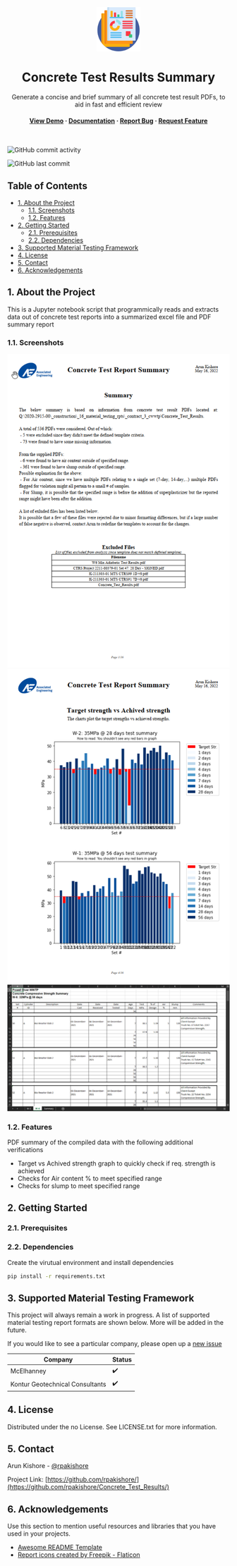 <!--- Heading --->
<div align="center">
  <img src="scr/report.png" alt="logo" width="100" height="auto" />
  <h1>Concrete Test Results Summary</h1>
  <p>
    Generate a concise and brief summary of all concrete test result PDFs, to aid in fast and efficient review
  </p>
<h4>
    <a href="https://github.com/rpakishore/Concrete_Test_Results#11-screenshots">View Demo</a>
  <span> · </span>
    <a href="https://github.com/rpakishore/Concrete_Test_Results#2-getting-started">Documentation</a>
  <span> · </span>
    <a href="https://github.com/rpakishore/Concrete_Test_Results/issues/">Report Bug</a>
  <span> · </span>
    <a href="https://github.com/rpakishore/Concrete_Test_Results/issues/">Request Feature</a>
  </h4>
</div>
<br />

![GitHub commit activity](https://img.shields.io/github/commit-activity/m/rpakishore/Concrete_Test_Results)

![GitHub last commit](https://img.shields.io/github/last-commit/rpakishore/Concrete_Test_Results)

<!-- Table of Contents -->
<h2>Table of Contents</h2>  

- [1. About the Project](#1-about-the-project)
  - [1.1. Screenshots](#11-screenshots)
  - [1.2. Features](#12-features)
- [2. Getting Started](#2-getting-started)
  - [2.1. Prerequisites](#21-prerequisites)
  - [2.2. Dependencies](#22-dependencies)
- [3. Supported Material Testing Framework](#3-supported-material-testing-framework)
- [4. License](#4-license)
- [5. Contact](#5-contact)
- [6. Acknowledgements](#6-acknowledgements)

<!-- About the Project -->
## 1. About the Project
This is a Jupyter notebook script that programmically reads and extracts data out of concrete test reports into a summarized excel file and PDF summary report
<!-- Screenshots -->
### 1.1. Screenshots
<div align="center"> 
  <img src="scr/PDFXEdit_TOuqdTL0CR.png" alt="Summary" />
  <img src="scr/PDFXEdit_4Xm5KQLlBj.png" alt="Sample Graph" />
  <img src="scr/EXCEL_dZOZkBohTr.png" alt="Excel" />
</div>

<!-- Features -->
### 1.2. Features
PDF summary of the compiled data with the following additional verifications  
  - Target vs Achived strength graph to quickly check if req. strength is achieved  
  - Checks for Air content % to meet specified range
  - Checks for slump to meet specified range

## 2. Getting Started

<!-- Prerequisites -->
### 2.1. Prerequisites

### 2.2. Dependencies
Create the virutual environment and install dependencies

```bash
pip install -r requirements.txt
```

<!-- Roadmap -->
## 3. Supported Material Testing Framework

This project will always remain a work in progress. A list of supported material testing report formats are shown below. More will be added in the future. 

If you would like to see a particular company, please open up a [new issue](https://github.com/rpakishore/Concrete_Test_Results/issues/)

| Company | Status |
|---------|--------|
| McElhanney | ✔️ |
| Kontur Geotechnical Consultants | ✔️ |

<!-- License -->
## 4. License
Distributed under the no License. See LICENSE.txt for more information.

<!-- Contact -->
## 5. Contact

Arun Kishore - <a href="mailto:rpakishore@gmail.com?subject=[Concrete Test Results Summary]">@rpakishore</a>

Project Link: [https://github.com/rpakishore/](https://github.com/rpakishore/Concrete_Test_Results/)

<!-- Acknowledgments -->
## 6. Acknowledgements

Use this section to mention useful resources and libraries that you have used in your projects.

 - [Awesome README Template](https://github.com/Louis3797/awesome-readme-template/blob/main/README-WITHOUT-EMOJI.md)
 - <a href="https://www.flaticon.com/free-icons/report" title="report icons">Report icons created by Freepik - Flaticon</a>
